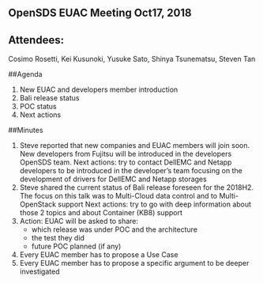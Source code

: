 ## OpenSDS EUAC Meeting Oct17, 2018

## Attendees:
Cosimo Rosetti, Kei Kusunoki, Yusuke Sato, Shinya Tsunematsu, Steven Tan
 
##Agenda
1.  New EUAC and developers member introduction
2.  Bali release status
3.  POC status
4.  Next actions
 
##Minutes
1. Steve reported that new companies and EUAC members will join soon. New developers from Fujitsu will be introduced in the developers OpenSDS team.
Next actions: try to contact DellEMC and Netapp developers to be introduced in the developer’s team focusing on the development of drivers for DellEMC and Netapp storages
2. Steve shared the current status of Bali release foreseen for the 2018H2. The focus on this talk was to Multi-Cloud data control and to Multi-OpenStack support
Next actions: try to go with deep information about those 2 topics and about Container (KB8) support
3. Action: EUAC will be asked to share:
   - which release was under POC and the architecture
   - the test they did
   - future POC planned (if any)
4. Every EUAC member has to propose a Use Case
5. Every EUAC member has to propose a specific argument to be deeper investigated
 
